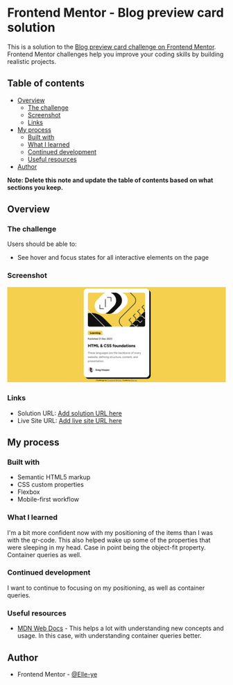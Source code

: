 # Frontend Mentor - Blog preview card solution

This is a solution to the [Blog preview card challenge on Frontend Mentor](https://www.frontendmentor.io/challenges/blog-preview-card-ckPaj01IcS). Frontend Mentor challenges help you improve your coding skills by building realistic projects. 

## Table of contents

- [Overview](#overview)
  - [The challenge](#the-challenge)
  - [Screenshot](#screenshot)
  - [Links](#links)
- [My process](#my-process)
  - [Built with](#built-with)
  - [What I learned](#what-i-learned)
  - [Continued development](#continued-development)
  - [Useful resources](#useful-resources)
- [Author](#author)

**Note: Delete this note and update the table of contents based on what sections you keep.**

## Overview

### The challenge

Users should be able to:

- See hover and focus states for all interactive elements on the page

### Screenshot

![](./assets/images/Screenshot%202.png)


### Links

- Solution URL: [Add solution URL here](https://your-solution-url.com)
- Live Site URL: [Add live site URL here](https://your-live-site-url.com)

## My process

### Built with

- Semantic HTML5 markup
- CSS custom properties
- Flexbox
- Mobile-first workflow


### What I learned

I'm a bit more confident now with my positioning of the items than I was with the qr-code.
This also helped wake up some of the properties that were sleeping in my head. Case in point being the  object-fit property. Container queries as well.

### Continued development

I want to continue to focusing on my positioning, as well as container queries.

### Useful resources

- [MDN Web Docs](https://developer.mozilla.org/en-US/docs/Web/CSS/CSS_containment/Container_queries) - This helps a lot with understanding new concepts and usage. In this case, with understanding container queries better.

## Author

- Frontend Mentor - [@Elle-ye](https://www.frontendmentor.io/profile/Elle-ye)
